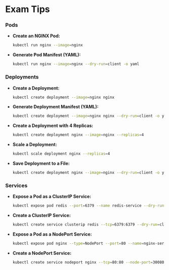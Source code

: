 # Exam Tips

### Pods

*   **Create an NGINX Pod:**
    ```bash
    kubectl run nginx --image=nginx
    ```

*   **Generate Pod Manifest (YAML):**
    ```bash
    kubectl run nginx --image=nginx --dry-run=client -o yaml
    ```

### Deployments

*   **Create a Deployment:**
    ```bash
    kubectl create deployment --image=nginx nginx
    ```

*   **Generate Deployment Manifest (YAML):**
    ```bash
    kubectl create deployment --image=nginx nginx --dry-run=client -o yaml
    ```

*   **Create a Deployment with 4 Replicas:**
    ```bash
    kubectl create deployment nginx --image=nginx --replicas=4
    ```

*   **Scale a Deployment:**
    ```bash
    kubectl scale deployment nginx --replicas=4
    ```

*   **Save Deployment to a File:**
    ```bash
    kubectl create deployment nginx --image=nginx --dry-run=client -o yaml > nginx-deployment.yaml
    ```

### Services

*   **Expose a Pod as a ClusterIP Service:**
    ```bash
    kubectl expose pod redis --port=6379 --name redis-service --dry-run=client -o yaml
    ```

*   **Create a ClusterIP Service:**
    ```bash
    kubectl create service clusterip redis --tcp=6379:6379 --dry-run=client -o yaml
    ```

*   **Expose a Pod as a NodePort Service:**
    ```bash
    kubectl expose pod nginx --type=NodePort --port=80 --name=nginx-service --dry-run=client -o yaml
    ```

*   **Create a NodePort Service:**
    ```bash
    kubectl create service nodeport nginx --tcp=80:80 --node-port=30080 --dry-run=client -o yaml
    ```
